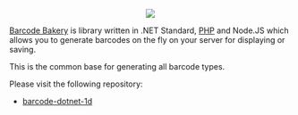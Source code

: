 <p align="center"><a href="https://www.barcodebakery.com" target="_blank">
    <img src="https://www.barcodebakery.com/images/BCG-Logo-SQ-GitHub.svg">
</a></p>

[Barcode Bakery][1] is library written in .NET Standard, [PHP][1] and Node.JS which allows you to generate barcodes on the fly on your server for displaying or saving.

This is the common base for generating all barcode types.

Please visit the following repository:

* [barcode-dotnet-1d][3]


[1]: https://www.barcodebakery.com
[2]: https://github.com/barcode-bakery/barcode-php-1d/
[3]: https://github.com/barcode-bakery/barcode-dotnet-1d/
